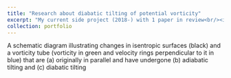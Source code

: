 ```yaml
---
title: "Research about diabatic tilting of potential vorticity"
excerpt: "My current side project (2018-) with 1 paper in review<br/><img src='/images/Research3.png' width='400'>"
collection: portfolio
---
```


A schematic diagram illustrating changes in isentropic surfaces (black) and a vorticity tube (vorticity in green and velocity rings perpendicular to it in blue) that are (a) originally in parallel and have undergone (b) adiabatic tilting and (c) diabatic tilting
